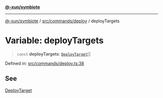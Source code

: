 [**@-xun/symbiote**](../../../../README.md)

***

[@-xun/symbiote](../../../../README.md) / [src/commands/deploy](../README.md) / deployTargets

# Variable: deployTargets

> `const` **deployTargets**: [`DeployTarget`](../enumerations/DeployTarget.md)[]

Defined in: [src/commands/deploy.ts:38](https://github.com/Xunnamius/symbiote/blob/b82f5db0ddf304d345bd71e41da6d798adaa5156/src/commands/deploy.ts#L38)

## See

[DeployTarget](../enumerations/DeployTarget.md)
